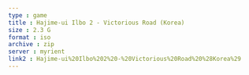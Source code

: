 ```yaml
---
type : game
title : Hajime-ui Ilbo 2 - Victorious Road (Korea)
size : 2.3 G
format : iso
archive : zip
server : myrient
link2 : Hajime-ui%20Ilbo%202%20-%20Victorious%20Road%20%28Korea%29
---
```

